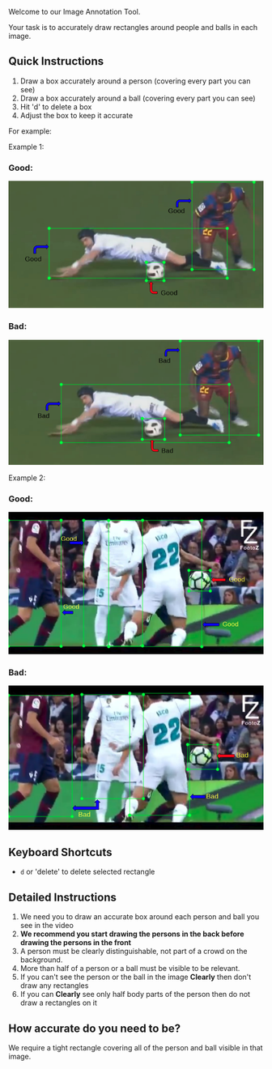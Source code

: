 Welcome to our Image Annotation Tool.

Your task is to accurately draw rectangles around people and balls in each image.

## Quick Instructions
1. Draw a box accurately around a person (covering every part you can see)
2. Draw a box accurately around a ball (covering every part you can see)
2. Hit 'd' to delete a box
3. Adjust the box to keep it accurate


For example:

Example 1:
### Good:
![](https://raw.githubusercontent.com/HebaAladdin/BeaverDam/master/example1_1.png)
### Bad:
![](https://raw.githubusercontent.com/HebaAladdin/BeaverDam/master/example1_2.png)

Example 2:
### Good:
![](https://raw.githubusercontent.com/HebaAladdin/BeaverDam/master/ex2_1.png)
### Bad:
![](https://raw.githubusercontent.com/HebaAladdin/BeaverDam/master/ex2_2.png)


## Keyboard Shortcuts
- `d` or 'delete' to delete selected rectangle

## Detailed Instructions
1. We need you to draw an accurate box around each person and ball you see in the video
2. **We recommend you start drawing the persons in the back before drawing the persons in the front**
3. A person must be clearly distinguishable, not part of a crowd on the background.
4. More than half of a person or a ball must be visible to be relevant.
5. If you can't see the person or the ball in the image **Clearly** then don't draw any rectangles
6. If you can **Clearly** see only half body parts of the person then do not draw a rectangles on it

## How accurate do you need to be?
We require a tight rectangle covering all of the person and ball visible in that image.


